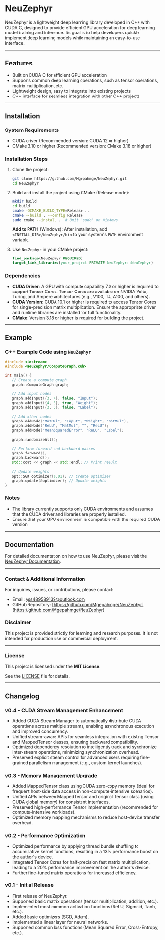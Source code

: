 # NeuZephyr

NeuZephyr is a lightweight deep learning library developed in C++ with CUDA C, designed to provide efficient GPU acceleration for deep learning model training and inference. Its goal is to help developers quickly implement deep learning models while maintaining an easy-to-use interface.

---

## Features

- Built on CUDA C for efficient GPU acceleration
- Supports common deep learning operations, such as tensor operations, matrix multiplication, etc.
- Lightweight design, easy to integrate into existing projects
- C++ interface for seamless integration with other C++ projects

---

## Installation

### System Requirements

- CUDA driver (Recommended version: CUDA 12 or higher)
- CMake 3.10 or higher (Recommended version: CMake 3.18 or higher)

### Installation Steps

1. Clone the project:
   ```bash
   git clone https://github.com/Mgepahmge/NeuZephyr.git
   cd NeuZephyr
   ```

2. Build and install the project using CMake (Release mode):
   ```bash
   mkdir build
   cd build
   cmake -DCMAKE_BUILD_TYPE=Release ..
   cmake --build . --config Release
   sudo cmake --install .  # Omit 'sudo' on Windows
   ```
   **Add to PATH** (Windows):
   After installation, add `<INSTALL_DIR>/NeuZephyr/bin` to your system's `PATH` environment variable.


3. Use `NeuZephyr` in your CMake project:
   ```cmake
   find_package(NeuZephyr REQUIRED)
   target_link_libraries(your_project PRIVATE NeuZephyr::NeuZephyr)
   ```

### Dependencies

- **CUDA Driver**: A GPU with compute capability 7.0 or higher is required to support Tensor Cores. Tensor Cores are available on NVIDIA Volta, Turing, and Ampere architectures (e.g., V100, T4, A100, and others).
- **CUDA Version**: CUDA 10.1 or higher is required to access Tensor Cores for single-precision matrix multiplication. Ensure the appropriate driver and runtime libraries are installed for full functionality.
- **CMake**: Version 3.18 or higher is required for building the project.

---

## Example

### C++ Example Code using `NeuZephyr`

```cpp
#include <iostream>
#include <NeuZephyr/ComputeGraph.cuh>

int main() {
   // Create a compute graph
   graph::ComputeGraph graph;
   
   // Add input nodes
   graph.addInput({3, 4}, false, "Input");
   graph.addInput({4, 3}, true, "Weight");
   graph.addInput({3, 3}, false, "Label");
   
   // Add other nodes
   graph.addNode("MatMul", "Input", "Weight", "MatMul");
   graph.addNode("ReLU", "MatMul", "", "ReLU");
   graph.addNode("MeanSquaredError", "ReLU", "Label");
   
   graph.randomizeAll();
   
   // Perform forward and backward passes
   graph.forward();
   graph.backward();
   std::cout << graph << std::endl; // Print result
   
   // Update weights
   opt::SGD optimizer(0.01); // Create optimizer
   graph.update(&optimizer); // Update weights
}
```

### Notes

- The library currently supports only CUDA environments and assumes that the CUDA driver and libraries are properly installed.
- Ensure that your GPU environment is compatible with the required CUDA version.

---

## Documentation

For detailed documentation on how to use NeuZephyr, please visit the [NeuZephyr Documentation](https://mgepahmge.github.io/NeuZephyrDoc/).

---

### Contact & Additional Information

For inquiries, issues, or contributions, please contact:

- Email: [yss489589139@outlook.com](mailto:yss489589139@outlook.com)
- GitHub Repository: [https://github.com/Mgepahmge/NeuZephyr](https://github.com/Mgepahmge/NeuZephyr)

### Disclaimer

This project is provided strictly for learning and research purposes. It is not intended for production use or commercial deployment.

---

### License

This project is licensed under the **MIT License**.

See the [LICENSE](https://github.com/Mgepahmge/NeuZephyr/blob/main/LICENSE) file for details.

---

## Changelog

### v0.4 - CUDA Stream Management Enhancement
- Added CUDA Stream Manager to automatically distribute CUDA operations across multiple streams, enabling asynchronous execution and improved concurrency.
- Unified stream-aware APIs for seamless integration with existing Tensor and MappedTensor classes, ensuring backward compatibility.
- Optimized dependency resolution to intelligently track and synchronize inter-stream operations, minimizing synchronization overhead.
- Preserved explicit stream control for advanced users requiring fine-grained parallelism management (e.g., custom kernel launches).

### v0.3 - Memory Management Upgrade
- Added MappedTensor class using CUDA zero-copy memory (ideal for frequent host-side data access in non-compute-intensive scenarios).
- Unified APIs between MappedTensor and original Tensor class (using CUDA global memory) for consistent interfaces.
- Preserved high-performance Tensor implementation (recommended for compute-intensive workloads).
- Optimized memory mapping mechanisms to reduce host-device transfer overhead.

### v0.2 - Performance Optimization
- Optimized performance by applying thread bundle shuffling to accumulative kernel functions, resulting in a 13% performance boost on the author's device.
- Integrated Tensor Cores for half-precision fast matrix multiplication, leading to a 20% performance improvement on the author's device.
- Further fine-tuned matrix operations for increased efficiency.

### v0.1 - Initial Release
- First release of NeuZephyr.
- Supported basic matrix operations (tensor multiplication, addition, etc.).
- Implemented most common activation functions (ReLU, Sigmoid, Tanh, etc.).
- Added basic optimizers (SGD, Adam).
- Implemented a linear layer for neural networks.
- Supported common loss functions (Mean Squared Error, Cross-Entropy, etc.).

